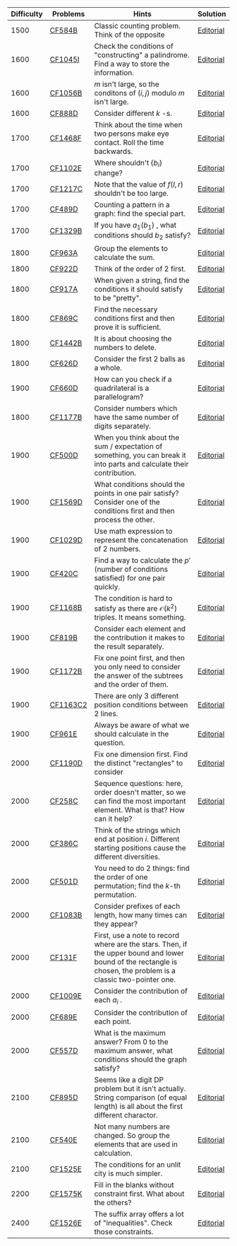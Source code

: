| Difficulty | Problems | Hints | Solution |
| -------- | -------- | -------- | -------- |
| 1500 | [CF584B](https://codeforces.com/problemset/problem/584/B) | Classic counting problem. Think of the opposite | [Editorial](https://github.com/Yawn-Sean/Daily_CF_Problems/blob/main/daily_problems/2024/03/0302/solution/cf584b.md) |
| 1600 | [CF1045I](https://codeforces.com/problemset/problem/1045/I) | Check the conditions of "constructing" a palindrome. Find a way to store the information. | [Editorial](https://github.com/Yawn-Sean/Daily_CF_Problems/blob/main/daily_problems/2024/03/0329/solution/cf1045i.md) |
| 1600 | [CF1056B](https://codeforces.com/problemset/problem/1056/B) | $m$ isn't large, so the conditons of $(i, j)$ modulo $m$ isn't large. | [Editorial](https://github.com/Yawn-Sean/Daily_CF_Problems/blob/main/daily_problems/2024/06/0608/solution/cf1056b.md) |
| 1600 | [CF888D](https://codeforces.com/problemset/problem/888/D) | Consider different $k$ -s. | [Editorial](https://github.com/Yawn-Sean/Daily_CF_Problems/blob/main/daily_problems/2024/08/0802/solution/cf888d.md) |
| 1700 | [CF1468F](https://codeforces.com/problemset/problem/1468/F) | Think about the time when two persons make eye contact. Roll the time backwards. | [Editorial](https://github.com/Yawn-Sean/Daily_CF_Problems/blob/main/daily_problems/2024/04/0404/solution/cf1468f.md) |
| 1700 | [CF1102E](https://codeforces.com/problemset/problem/1102/E) | Where shouldn't $\{b_i\}$ change? | [Editorial](https://github.com/Yawn-Sean/Daily_CF_Problems/blob/main/daily_problems/2024/05/0508/solution/cf1102e.md) |
| 1700 | [CF1217C](https://codeforces.com/problemset/problem/1217/C) | Note that the value of $f(l,r)$ shouldn't be too large. | [Editorial](https://github.com/Yawn-Sean/Daily_CF_Problems/blob/main/daily_problems/2024/05/0530/solution/cf1217c.md) |
| 1700 | [CF489D](https://codeforces.com/problemset/problem/489/D) | Counting a pattern in a graph: find the special part. | [Editorial](https://github.com/Yawn-Sean/Daily_CF_Problems/blob/main/daily_problems/2024/07/0710/solution/cf489d.md) |
| 1700 | [CF1329B](https://codeforces.com/problemset/problem/1329/B) | If you have $a_1(b_1)$ , what conditions should $b_2$ satisfy? | [Editorial](https://github.com/Yawn-Sean/Daily_CF_Problems/blob/main/daily_problems/2024/08/0801/solution/cf1329b.md) |
| 1800 | [CF963A](https://codeforces.com/problemset/problem/963/A) | Group the elements to calculate the sum. | [Editorial](https://github.com/Yawn-Sean/Daily_CF_Problems/blob/main/daily_problems/2024/03/0325/solution/cf963a.md) |
| 1800 | [CF922D](https://codeforces.com/problemset/problem/922/D) | Think of the order of $2$ first. | [Editorial](https://github.com/Yawn-Sean/Daily_CF_Problems/blob/main/daily_problems/2024/04/0423/solution/cf922d.md) |
| 1800 | [CF917A](https://codeforces.com/problemset/problem/917/A) | When given a string, find the conditions it should satisfy to be "pretty". | [Editorial](https://github.com/Yawn-Sean/Daily_CF_Problems/blob/main/daily_problems/2024/05/0520/solution/cf917a.md) |
| 1800 | [CF869C](https://codeforces.com/problemset/problem/869/C) | Find the necessary conditions first and then prove it is sufficient. | [Editorial](https://github.com/Yawn-Sean/Daily_CF_Problems/blob/main/daily_problems/2024/05/0528/solution/cf869c.md) |
| 1800 | [CF1442B](https://codeforces.com/problemset/problem/1442/B) | It is about choosing the numbers to delete. | [Editorial](https://github.com/Yawn-Sean/Daily_CF_Problems/blob/main/daily_problems/2024/07/0702/solution/cf1442b.md) |
| 1800 | [CF626D](https://codeforces.com/problemset/problem/626/D) | Consider the first $2$ balls as a whole. | [Editorial](https://github.com/Yawn-Sean/Daily_CF_Problems/blob/main/daily_problems/2024/07/0730/solution/cf626d.md) |
| 1900 | [CF660D](https://codeforces.com/problemset/problem/660/D) | How can you check if a quadrilateral is a parallelogram? | [Editorial](https://github.com/Yawn-Sean/Daily_CF_Problems/blob/main/daily_problems/2024/03/0315/solution/cf660d.md) |
| 1800 | [CF1177B](https://codeforces.com/problemset/problem/1177/B) | Consider numbers which have the same number of digits separately. | [Editorial](https://github.com/Yawn-Sean/Daily_CF_Problems/blob/main/daily_problems/2024/08/0806/solution/cf1177b.md) |
| 1900 | [CF500D](https://codeforces.com/problemset/problem/500/D) | When you think about the sum / expectation of something, you can break it into parts and calculate their contribution. | [Editorial](https://github.com/Yawn-Sean/Daily_CF_Problems/blob/main/daily_problems/2024/04/0423/solution/cf500d.md) |
| 1900 | [CF1569D](https://codeforces.com/problemset/problem/1569/D) | What conditions should the points in one pair satisfy? Consider one of the conditions first and then process the other. | [Editorial](https://github.com/Yawn-Sean/Daily_CF_Problems/blob/main/daily_problems/2024/05/0506/solution/cf1569d.md) |
| 1900 | [CF1029D](https://codeforces.com/problemset/problem/1029/D) | Use math expression to represent the concatenation of $2$ numbers. | [Editorial](https://github.com/Yawn-Sean/Daily_CF_Problems/blob/main/daily_problems/2024/05/0513/solution/cf1029d.md) |
| 1900 | [CF420C](https://codeforces.com/problemset/problem/420/C) | Find a way to calculate the $p'$ (number of conditions satisfied) for one pair quickly. | [Editorial](https://github.com/Yawn-Sean/Daily_CF_Problems/blob/main/daily_problems/2024/05/0521/solution/cf420c.md) |
| 1900 | [CF1168B](https://codeforces.com/problemset/problem/1168/B) | The condition is hard to satisfy as there are $\mathcal{O}(k^2)$ triples. It means something. | [Editorial](https://github.com/Yawn-Sean/Daily_CF_Problems/blob/main/daily_problems/2024/05/0528/solution/cf1168b.md) |
| 1900 | [CF819B](https://codeforces.com/problemset/problem/819/B) | Consider each element and the contribution it makes to the result separately. | [Editorial](https://github.com/Yawn-Sean/Daily_CF_Problems/blob/main/daily_problems/2024/06/0618/solution/cf819b.md) |
| 1900 | [CF1172B](https://codeforces.com/problemset/problem/1172/B) | Fix one point first, and then you only need to consider the answer of the subtrees and the order of them. | [Editorial](https://github.com/Yawn-Sean/Daily_CF_Problems/blob/main/daily_problems/2024/07/0722/solution/cf1172b.md) |
| 1900 | [CF1163C2](https://codeforces.com/problemset/problem/1163/C2) | There are only $3$ different position conditions between $2$ lines. | [Editorial](https://github.com/Yawn-Sean/Daily_CF_Problems/blob/main/daily_problems/2024/07/0730/solution/cf1163c2.md) |
| 1900 | [CF961E](https://codeforces.com/problemset/problem/961/E) | Always be aware of what we should calculate in the question. | [Editorial](https://github.com/Yawn-Sean/Daily_CF_Problems/blob/main/daily_problems/2024/08/0805/solution/cf961e.md) |
| 2000 | [CF1190D](https://codeforces.com/problemset/problem/1190/D) | Fix one dimension first. Find the distinct "rectangles" to consider | [Editorial](https://github.com/Yawn-Sean/Daily_CF_Problems/blob/main/daily_problems/2024/03/0305/solution/cf1190d.md) |
| 2000 | [CF258C](https://codeforces.com/problemset/problem/258/C) | Sequence questions: here, order doesn't matter, so we can find the most important element. What is that? How can it help? | [Editorial](https://github.com/Yawn-Sean/Daily_CF_Problems/blob/main/daily_problems/2024/02/0229/solution/cf258c.md) |
| 2000 | [CF386C](https://codeforces.com/problemset/problem/386/C) | Think of the strings which end at position $i$. Different starting positions cause the different diversities. | [Editorial](https://github.com/Yawn-Sean/Daily_CF_Problems/blob/main/daily_problems/2024/05/0501/solution/cf386c.md) |
| 2000 | [CF501D](https://codeforces.com/problemset/problem/501/D) | You need to do $2$ things: find the order of one permutation; find the $k$-th permutation. | [Editorial](https://github.com/Yawn-Sean/Daily_CF_Problems/blob/main/daily_problems/2024/05/0523/solution/cf501d.md) |
| 2000 | [CF1083B](https://codeforces.com/problemset/problem/1083/B) | Consider prefixes of each length, how many times can they appear? | [Editorial](https://github.com/Yawn-Sean/Daily_CF_Problems/blob/main/daily_problems/2024/05/0530/solution/cf1083b.md) |
| 2000 | [CF131F](https://codeforces.com/problemset/problem/131/F) | First, use a note to record where are the stars. Then, if the upper bound and lower bound of the rectangle is chosen, the problem is a classic two-pointer one. | [Editorial](https://github.com/Yawn-Sean/Daily_CF_Problems/blob/main/daily_problems/2024/06/0620/solution/cf131f.md) |
| 2000 | [CF1009E](https://codeforces.com/problemset/problem/1009/E) | Consider the contribution of each $a_i$ . | [Editorial](https://github.com/Yawn-Sean/Daily_CF_Problems/blob/main/daily_problems/2024/06/0626/solution/cf1009e.md) |
| 2000 | [CF689E](https://codeforces.com/problemset/problem/689/E) | Consider the contribution of each point. | [Editorial](https://github.com/Yawn-Sean/Daily_CF_Problems/blob/main/daily_problems/2024/08/0807/solution/cf689e.md) |
| 2000 | [CF557D](https://codeforces.com/problemset/problem/557/D) | What is the maximum answer? From $0$ to the maximum answer, what conditions should the graph satisfy? | [Editorial](https://github.com/Yawn-Sean/Daily_CF_Problems/blob/main/daily_problems/2024/08/0808/solution/cf557d.md) |
| 2100 | [CF895D](https://codeforces.com/problemset/problem/895/D) | Seems like a digit DP problem but it isn't actually. String comparison (of equal length) is all about the first different charactor. | [Editorial](https://github.com/Yawn-Sean/Daily_CF_Problems/blob/main/daily_problems/2024/03/0308/solution/cf895d.md) |
| 2100 | [CF540E](https://codeforces.com/problemset/problem/540/E) | Not many numbers are changed. So group the elements that are used in calculation. | [Editorial](https://github.com/Yawn-Sean/Daily_CF_Problems/blob/main/daily_problems/2024/04/0412/solution/cf540e.md) |
| 2100 | [CF1525E](https://codeforces.com/problemset/problem/1525/E) | The conditions for an unlit city is much simpler. | [Editorial](https://github.com/Yawn-Sean/Daily_CF_Problems/blob/main/daily_problems/2024/04/0426/solution/cf1525e.md) |
| 2200 | [CF1575K](https://codeforces.com/problemset/problem/1575/K) | Fill in the blanks without constraint first. What about the others? | [Editorial](https://github.com/Yawn-Sean/Daily_CF_Problems/blob/main/daily_problems/2024/06/0608/solution/cf1575k.md) |
| 2400 | [CF1526E](https://codeforces.com/problemset/problem/1526/E) | The suffix array offers a lot of "inequalities". Check those constraints. | [Editorial](https://github.com/Yawn-Sean/Daily_CF_Problems/blob/main/daily_problems/2024/03/0323/solution/cf1526e.md) |
